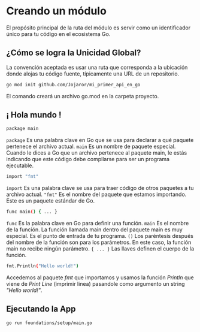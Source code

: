 # Creando un módulo

El propósito principal de la ruta del módulo es servir como un identificador único para tu código en el ecosistema Go.

## ¿Cómo se logra la Unicidad Global?

La convención aceptada es usar una ruta que corresponda a la ubicación donde alojas tu código fuente, típicamente una URL de un repositorio.


````bash
go mod init github.com/Jojaror/mi_primer_api_en_go
````

El comando creará un archivo go.mod en la carpeta proyecto.

## ¡ Hola mundo !

````bash
package main
````
```package``` Es una palabra clave en Go que se usa para declarar a qué paquete pertenece el archivo actual. ```main``` Es un nombre de paquete especial. Cuando le dices a Go que un archivo pertenece al paquete main, le estás indicando que este código debe compilarse para ser un programa ejecutable.

````bash
import "fmt"
````
```import``` Es una palabra clave se usa para traer código de otros paquetes a tu archivo actual. ```"fmt"``` Es el nombre del paquete que estamos importando. Este es un paquete estándar de Go.

````bash
func main() { ... }
````
```func``` Es la palabra clave en Go para definir una función. ```main``` Es el nombre de la función. La función llamada main dentro del paquete main es muy especial. Es el punto de entrada de tu programa. ```()``` Los paréntesis después del nombre de la función son para los parámetros. En este caso, la función main no recibe ningún parámetro. ```{ ... }``` Las llaves definen el cuerpo de la función.

````bash
fmt.Println("Hello world!")
````
Accedemos al paquete *fmt* que importamos y usamos la función *Println* que viene de *Print Line* (imprimir linea) pasandole como argumento un string *"Hello world!"*.

## Ejecutando la App

````bash
go run foundations/setup/main.go
````

